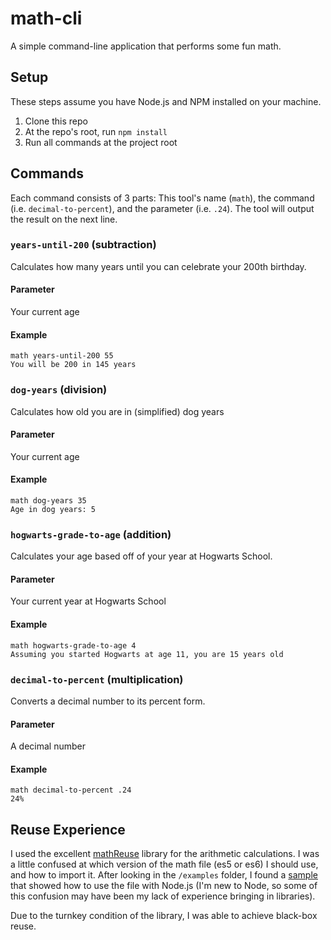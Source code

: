# math-cli

A simple command-line application that performs some fun math.

## Setup

These steps assume you have Node.js and NPM installed on your machine.

1. Clone this repo
1. At the repo's root, run `npm install`
1. Run all commands at the project root

## Commands

Each command consists of 3 parts: This tool's name (`math`), the command (i.e. `decimal-to-percent`), and the parameter (i.e. `.24`). The tool will output the result on the next line.

### `years-until-200` (subtraction)

Calculates how many years until you can celebrate your 200th birthday.

#### Parameter

Your current age

#### Example

```
math years-until-200 55
You will be 200 in 145 years
```

### `dog-years` (division)

Calculates how old you are in (simplified) dog years

#### Parameter

Your current age

#### Example

```
math dog-years 35
Age in dog years: 5
```

### `hogwarts-grade-to-age` (addition)

Calculates your age based off of your year at Hogwarts School.

#### Parameter

Your current year at Hogwarts School

#### Example

```
math hogwarts-grade-to-age 4
Assuming you started Hogwarts at age 11, you are 15 years old
```

### `decimal-to-percent` (multiplication)

Converts a decimal number to its percent form.

#### Parameter

A decimal number

#### Example

```
math decimal-to-percent .24
24%
```

## Reuse Experience

I used the excellent [mathReuse](https://github.com/thh0003/mathReuse) library for the arithmetic calculations. I was a little confused at which version of the math file (es5 or es6) I should use, and how to import it. After looking in the `/examples` folder, I found a [sample](https://github.com/thh0003/mathReuse/blob/master/examples/ES5/node-server/app.js) that showed how to use the file with Node.js (I'm new to Node, so some of this confusion may have been my lack of experience bringing in libraries).

Due to the turnkey condition of the library, I was able to achieve black-box reuse.

